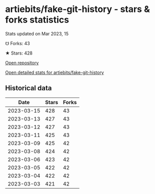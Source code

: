 # artiebits/fake-git-history - stars & forks statistics

Stats updated on Mar 2023, 15

☋ Forks: 43

★ Stars: 428

[Open repository](https://github.com/artiebits/fake-git-history)

[Open detailed stats for artiebits/fake-git-history](https://reviewgithub.com/rep/artiebits/fake-git-history)

## Historical data
| Date | Stars | Forks |
|------|-------|-------|
| 2023-03-15 | 428 | 43 | 
| 2023-03-13 | 427 | 43 | 
| 2023-03-12 | 427 | 43 | 
| 2023-03-11 | 425 | 43 | 
| 2023-03-09 | 425 | 42 | 
| 2023-03-08 | 424 | 42 | 
| 2023-03-06 | 423 | 42 | 
| 2023-03-05 | 422 | 42 | 
| 2023-03-04 | 422 | 42 | 
| 2023-03-03 | 421 | 42 | 

